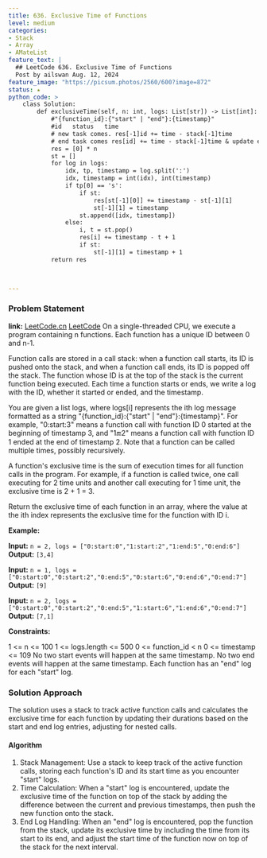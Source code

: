 ```yaml
---
title: 636. Exclusive Time of Functions
level: medium
categories:
- Stack
- Array
- AMateList
feature_text: |
  ## LeetCode 636. Exclusive Time of Functions
  Post by ailswan Aug. 12, 2024
feature_image: "https://picsum.photos/2560/600?image=872"
status: ★
python_code: >
    class Solution:
        def exclusiveTime(self, n: int, logs: List[str]) -> List[int]:
            #"{function_id}:{"start" | "end"}:{timestamp}"
            #id   status   time
            # new task comes. res[-1]id += time - stack[-1]time  
            # end task comes res[id] += time - stack[-1]time & update end if not end else res[id] += time - end
            res = [0] * n
            st = []
            for log in logs:
                idx, tp, timestamp = log.split(':')
                idx, timestamp = int(idx), int(timestamp)
                if tp[0] == 's':
                    if st:
                        res[st[-1][0]] += timestamp - st[-1][1]
                        st[-1][1] = timestamp
                    st.append([idx, timestamp])
                else:
                    i, t = st.pop()
                    res[i] += timestamp - t + 1
                    if st:
                        st[-1][1] = timestamp + 1
            return res

 

---
```


### Problem Statement
**link:**
[LeetCode.cn](https://leetcode.cn/problems/exclusive-time-of-functions/)
[LeetCode](https://leetcode.com/exclusive-time-of-functions/)
On a single-threaded CPU, we execute a program containing n functions. Each function has a unique ID between 0 and n-1.

Function calls are stored in a call stack: when a function call starts, its ID is pushed onto the stack, and when a function call ends, its ID is popped off the stack. The function whose ID is at the top of the stack is the current function being executed. Each time a function starts or ends, we write a log with the ID, whether it started or ended, and the timestamp.

You are given a list logs, where logs[i] represents the ith log message formatted as a string "{function_id}:{"start" | "end"}:{timestamp}". For example, "0:start:3" means a function call with function ID 0 started at the beginning of timestamp 3, and "1:end:2" means a function call with function ID 1 ended at the end of timestamp 2. Note that a function can be called multiple times, possibly recursively.

A function's exclusive time is the sum of execution times for all function calls in the program. For example, if a function is called twice, one call executing for 2 time units and another call executing for 1 time unit, the exclusive time is 2 + 1 = 3.

Return the exclusive time of each function in an array, where the value at the ith index represents the exclusive time for the function with ID i.


**Example:**

**Input:** `n = 2, logs = ["0:start:0","1:start:2","1:end:5","0:end:6"]`
**Output:** `[3,4]`

**Input:** `n = 1, logs = ["0:start:0","0:start:2","0:end:5","0:start:6","0:end:6","0:end:7"]`
**Output:** `[9]`

**Input:** `n = 2, logs = ["0:start:0","0:start:2","0:end:5","1:start:6","1:end:6","0:end:7"]`
**Output:** `[7,1]`

**Constraints:**

1 <= n <= 100
1 <= logs.length <= 500
0 <= function_id < n
0 <= timestamp <= 109
No two start events will happen at the same timestamp.
No two end events will happen at the same timestamp.
Each function has an "end" log for each "start" log.

### Solution Approach
The solution uses a stack to track active function calls and calculates the exclusive time for each function by updating their durations based on the start and end log entries, adjusting for nested calls.

#### Algorithm
1. Stack Management: Use a stack to keep track of the active function calls, storing each function's ID and its start time as you encounter "start" logs.
2. Time Calculation: When a "start" log is encountered, update the exclusive time of the function on top of the stack by adding the difference between the current and previous timestamps, then push the new function onto the stack.
3. End Log Handling: When an "end" log is encountered, pop the function from the stack, update its exclusive time by including the time from its start to its end, and adjust the start time of the function now on top of the stack for the next interval.
